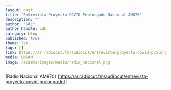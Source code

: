 ```yaml
---
layout: post
title: "Entrevista Proyecto COVID Prolongado Nacional AM870"
description: ""
author: "SAC"
author_handle: cdk
category: blog
published: true
theme: lab
tags: []
link: https://ar.radiocut.fm/audiocut/entrevista-proyecto-covid-prolongado/
media: UNSAM 
image: /assets/images/media/radio_nacional.png
---
```


(Radio Nacional AM870) [https://ar.radiocut.fm/audiocut/entrevista-proyecto-covid-prolongado/]

